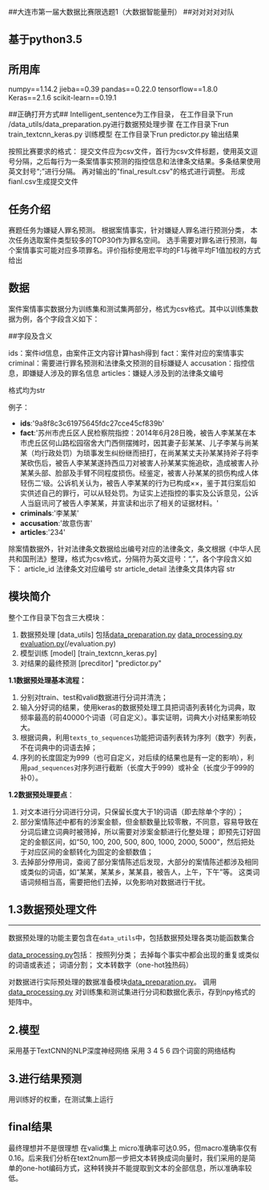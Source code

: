 ##大连市第一届大数据比赛限选题1（大数据智能量刑）
##对对对对对队

## 基于python3.5

## 所用库
numpy==1.14.2
jieba==0.39
pandas==0.22.0
tensorflow==1.8.0
Keras==2.1.6
scikit-learn==0.19.1

##正确打开方式##
Intelligent_sentence为工作目录，
在工作目录下run   /data_utils/data_preparation.py进行数据预处理步骤
在工作目录下run   train_textcnn_keras.py       训练模型
在工作目录下run   predictor.py                 输出结果

按照比赛要求的格式：
提交文件应为csv文件，首行为csv文件标题，使用英文逗号分隔，之后每行为一条案情事实预测的指控信息和法律条文结果。多条结果使用英文封号“;”进行分隔。
再对输出的"final_result.csv"的格式进行调整。
形成fianl.csv生成提交文件


## 任务介绍
赛题任务为嫌疑人罪名预测。
根据案情事实，针对嫌疑人罪名进行预测分类，
本次任务选取案件类型较多的TOP30作为罪名空间。
选手需要对罪名进行预测，每个案情事实可能对应多项罪名。评价指标使用宏平均的F1与微平均F1值加权的方式给出


## 数据
案件案情事实数据分为训练集和测试集两部分，格式为csv格式。其中以训练集数据为例，各个字段含义如下：

##字段及含义

ids：案件id信息，由案件正文内容计算hash得到
fact：案件对应的案情事实
criminal：需要进行罪名预测和法律条文预测的目标嫌疑人
accusation：指控信息，即嫌疑人涉及的罪名信息
articles：嫌疑人涉及到的法律条文编号

格式均为str


例子：
* **ids**:'9a8f8c3c61975645fdc27cce45cf839b'
* **fact**:'苏州市虎丘区人民检察院指控：2014年6月28日晚，被告人李某某在本市虎丘区何山路松园宿舍大门西侧摆摊时，因其妻子彭某某、儿子李某与尚某某（均行政处罚）为琐事发生纠纷继而扭打，在尚某某丈夫孙某某持斧子将李某砍伤后，被告人李某某遂持西瓜刀对被害人孙某某实施追砍，造成被害人孙某某头部、脸部及手臂不同程度损伤。经鉴定，被害人孙某某的损伤构成人体轻伤二‘级。公诉机关认为，被告人李某某的行为已构成××，鉴于其归案后如实供述自己的罪行，可以从轻处罚。为证实上述指控的事实及公诉意见，公诉人当庭讯问了被告人李某某，并宣读和出示了相关的证据材料。'
* **criminals**:'李某某'
* **accusation**:'故意伤害'
* **articles**:'234'

除案情数据外，针对法律条文数据给出编号对应的法律条文，条文根据《中华人民共和国刑法》整理，格式为csv格式，分隔符为英文逗号：“,”，各个字段含义如下：
article_id      法律条文对应编号    str
article_detail	法律条文具体内容	str

## **模块简介**
整个工作目录下包含三大模块：
1. 数据预处理 [data_utils]    包括[data_preparation.py](/data_utils/data_preparation.py)  [data_processing.py](/data_utils/data_processing.py)   [evaluation.py](/data_utils/evaluation.py)(/evaluation.py) 
2. 模型训练 [model]           [train_textcnn_keras.py]
3. 对结果的最终预测 [precditor]   "predictor.py"









**1.1数据预处理基本流程：**
1. 分别对train、test和valid数据进行分词并清洗；
2. 输入分好词的结果，使用keras的数据预处理工具把词语列表转化为词典，取频率最高的前40000个词语（可自定义）。事实证明，词典大小对结果影响较大。
3. 根据词典，利用`texts_to_sequences`功能把词语列表转为序列（数字）列表，不在词典中的词语去掉；
4. 序列的长度固定为999（也可自定义，对后续的结果也是有一定的影响），利用`pad_sequences`对序列进行截断（长度大于999）或补全（长度少于999的补0）。

**1.2数据预处理要点**：
1. 对文本进行分词进行分词，只保留长度大于1的词语（即去除单个字的）；
2. 部分案情陈述中都有的涉案金额，但金额数量比较零散，不同意，容易导致在分词后建立词典时被筛掉，所以需要对涉案金额进行化整处理；
即预先订好固定的金额区间，如“50, 100, 200, 500, 800, 1000, 2000, 5000”，然后把处于对应区间的金额转化为固定的金额数值；
3. 去掉部分停用词，查阅了部分案情陈述后发现，大部分的案情陈述都涉及相同或类似的词语，如“某某，某某乡，某某县，被告人，上午，下午”等。
这类词语词频相当高，需要把他们去掉，以免影响对数据进行干扰。

## **1.3数据预处理文件**
--------------------
数据预处理的功能主要包含在`data_utils`中，包括数据预处理各类功能函数集合

[data_processing.py](/data_utils/data_processing.py)包括：
按照列分类；
去掉每个事实中都会出现的重复或类似的词语或表述；
词语分割；
文本转数字（one-hot独热码）



对数据进行实际预处理的数据准备模块[data_preparation.py](/data_utils/data_preparation.py)。
调用[data_processing.py](/data_utils/data_processing.py)
对训练集和测试集进行分词和数据化表示，存到npy格式的矩阵中。




## **2.模型**

采用基于TextCNN的NLP深度神经网络
采用  3 4 5 6 四个词窗的网络结构

## **3.进行结果预测**
用训练好的权重，在测试集上运行


## **final结果**
最终理想并不是很理想 在valid集上  micro准确率可达0.95，但macro准确率仅有0.16。后来我们分析在text2num那一步把文本转换成词向量时，我们采用的是简单的one-hot编码方式，这种转换并不能提取到文本的全部信息，所以准确率较低。









